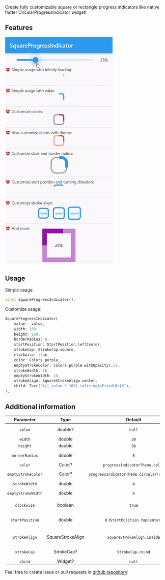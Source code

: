 Create fully customizable square or rectangle progress indicators like native flutter CircularProgressIndicator widget!

## Features

![Full example of SquareProgressIndicator](https://raw.githubusercontent.com/amir14a/square_progress_indicator/main/screenshots/screenshot1.gif "Full example of SquareProgressIndicator")

## Usage

Simple usage:
```dart
const SquareProgressIndicator(),
```

Customize usage:
```dart
SquareProgressIndicator(
    value: _value,
    width: 100,
    height: 100,
    borderRadius: 0,
    startPosition: StartPosition.leftCenter,
    strokeCap: StrokeCap.square,
    clockwise: true,
    color: Colors.purple,
    emptyStrokeColor: Colors.purple.withOpacity(.5),
    strokeWidth: 16,
    emptyStrokeWidth: 16,
    strokeAlign: SquareStrokeAlign.center,
    child: Text("${(_value * 100).toStringAsFixed(0)}%"),
),
```

## Additional information
|    **Parameter**   |      **Type**     |                 **Default**                 |                                                                                     **Info**                                                                                    |
|:------------------:|:-----------------:|:-------------------------------------------:|:-------------------------------------------------------------------------------------------------------------------------------------------------------------------------------:|
|       `value`      |      double?      |                    `null`                   | The value of the progress, it should be between 0 and 1. don't pass it to use Indeterminate mode                                                                                |
|       `width`      |       double      |                     `38`                    | The width of rectangle that the progress line is drawn around it.                                                                                                               |
|      `height`      |       double      |                     `38`                    | The height of rectangle that the progress line is drawn around it.                                                                                                              |
|   `borderRadius`   |       double      |                     `8`                     | The border radius of the rectangle, it is applied to all four corners.                                                                                                          |
|       `color`      |       Color?      |        `progressIndicatorTheme.color`       | The color of the progress line.                                                                                                                                                 |
| `emptyStrokeColor` |       Color?      | `progressIndicatorTheme.circularTrackColor` | The color of the line behind the progress line which show for reminding progress.                                                                                               |
|    `strokeWidth`   |       double      |                     `4`                     | The width of the progress line.                                                                                                                                                 |
| `emptyStrokeWidth` |       double      |                     `4`                     | The width of the line behind the progress line which show for reminding progress.                                                                                               |
|     `clockwise`    |      boolean      |                    `true`                   | The direction of turn of progress line, if you pass false, the progress line will be reversed, default value is true.                                                           |
|   `startPosition`  |       double      |       `0` (`StartPosition.topCenter`)       | Start position of progress line relative to the topCenter, you can pass a value from [StartPosition] class or custom double value you need.                                     |
|    `strokeAlign`   | SquareStrokeAlign |          `SquareStrokeAlign.inside`         | The stroke align of the progress line, pass a value from [SquareStrokeAlign] and read it's documents. see: https://api.flutter.dev/flutter/painting/BorderSide/strokeAlign.html |
|     `strokeCap`    |     StrokeCap?    |              `StrokeCap.round`              | The stroke cap of the progress line and empty line, see: https://api.flutter.dev/flutter/dart-ui/StrokeCap.html                                                                 |
|       `child`      |      Widget?      |                    `null`                   | The child widget, it can be a text or everything you need.                                                                                                                      |

Feel free to create issue or pull requests in [github repository](https://github.com/amir14a/square_progress_indicator)!
<style type="text/css">
    img {
        width: 350px;
    }
</style>